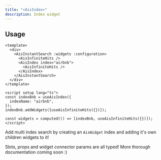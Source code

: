 ```yaml
---
title: "<AisIndex>"
description: Index widget
---
```


## Usage

```vue [MySearchExperience.vue]
<template>
  <div>
    <AisInstantSearch :widgets :configuration>
      <AisInfiniteHits />
      <AisIndex index="airbnb">
        <AisInfiniteHits />
      </AisIndex>
    </AisInstantSearch>
  </div>
</template>

<script setup lang="ts">
const indexBnb = useAisIndex({
  indexName: "airbnb",
});
indexBnb.addWidgets([useAisInfiniteHits({})]);

const widgets = computed(() => [indexBnb, useAisInfiniteHits({})]);
</script>
```

Add multi index search by creating an `AisWidget` index and adding it's own children widgets to it!

Slots, props and widget connector params are all typed!
More thorough documentation coming soon :)
